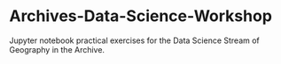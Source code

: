 # Archives-Data-Science-Workshop
Jupyter notebook practical exercises for the Data Science Stream of Geography in the Archive.

